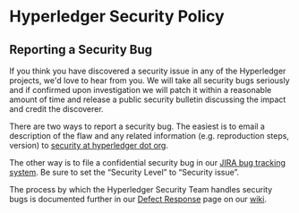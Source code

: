 <!--
Licensed under Creative Commons Attribution 4.0 International License
https://creativecommons.org/licenses/by/4.0/
-->
# Hyperledger Security Policy

## Reporting a Security Bug

If you think you have discovered a security issue in any of the Hyperledger
projects, we'd love to hear from you. We will take all security bugs
seriously and if confirmed upon investigation we will patch it within a
reasonable amount of time and release a public security bulletin discussing
the impact and credit the discoverer.

There are two ways to report a security bug. The easiest is to email a
description of the flaw and any related information (e.g. reproduction
steps, version) to
[security at hyperledger dot org](mailto:security@hyperledger.org).

The other way is to file a confidential security bug in our
[JIRA bug tracking system](https://jira.hyperledger.org).
Be sure to set the “Security Level” to “Security issue”.

The process by which the Hyperledger Security Team handles security bugs
is documented further in our
[Defect Response](https://wiki.hyperledger.org/display/HYP/Defect+Response)
page on our [wiki](https://wiki.hyperledger.org).

